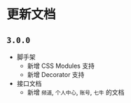 # 更新文档

## `3.0.0`

* 脚手架
  - 新增 CSS Modules 支持
  - 新增 Decorator 支持
* 接口文档
  - 新增 `频道`, `个人中心`, `账号`, `七牛` 的文档
